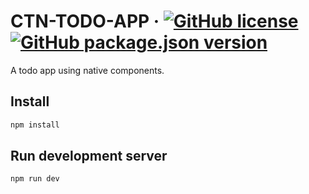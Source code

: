 # CTN-TODO-APP &middot; [![GitHub license](https://img.shields.io/badge/license-MIT-blue.svg)](https://www.mit.edu/~amini/LICENSE.md) [![GitHub package.json version](https://img.shields.io/github/package-json/v/jhorback/ctn-todo-app)](https://github.com/jhorback/ctn-todo-app/releases)


A todo app using native components.

<!--
Prepare for publishing / talk
  Update Readme to describe what to look for in each application
  Describe the FLUX pattern
  Show how the EventMap can be used to implement the FLUX pattern
  Add comments on each data element on what style and why
  Review talking points that could be useful.
-->

## Install
```js
npm install
```

## Run development server
```js
npm run dev
```
